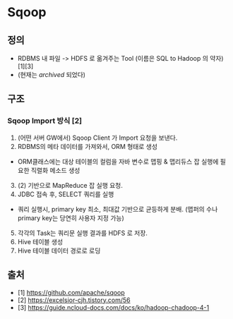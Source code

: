 # Sqoop

## 정의
- RDBMS 내 파일 -> HDFS 로 옮겨주는 Tool (이름은 SQL to Hadoop 의 약자) [1][3]
- (현재는 _archived_ 되었다) 

## 구조
### Sqoop Import 방식 [2]
1. (어떤 서버 GW에서) Sqoop Client 가 Import 요청을 보낸다.
2. RDBMS의 메타 데이터를 가져와서, ORM 형태로 생성
  - ORM클래스에는 대상 테이블의 컬럼을 자바 변수로 맵핑 & 맵리듀스 잡 실행에 필요한 직렬화 메소드 생성
3. (2) 기반으로 MapReduce 잡 실행 요청. 
4. JDBC 접속 후, SELECT 쿼리를 실행
  - 쿼리 실행시, primary key 최소, 최대값 기반으로 균등하게 분배. (맵퍼의 수나 primary key는 당연히 사용자 지정 가능)
5. 각각의 Task는 쿼리문 실행 결과를 HDFS 로 저장.
6. Hive 테이블 생성
7. Hive 테이블 데이터 경로로 로딩

## 출처
- [1] https://github.com/apache/sqoop
- [2] https://excelsior-cjh.tistory.com/56
- [3] https://guide.ncloud-docs.com/docs/ko/hadoop-chadoop-4-1
